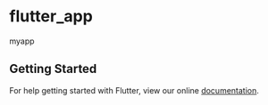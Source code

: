 # flutter_app

myapp

## Getting Started

For help getting started with Flutter, view our online
[documentation](https://flutter.io/).
